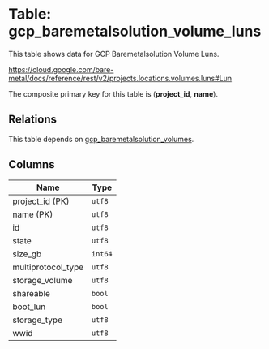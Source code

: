 # Table: gcp_baremetalsolution_volume_luns

This table shows data for GCP Baremetalsolution Volume Luns.

https://cloud.google.com/bare-metal/docs/reference/rest/v2/projects.locations.volumes.luns#Lun

The composite primary key for this table is (**project_id**, **name**).

## Relations

This table depends on [gcp_baremetalsolution_volumes](gcp_baremetalsolution_volumes).

## Columns

| Name          | Type          |
| ------------- | ------------- |
|project_id (PK)|`utf8`|
|name (PK)|`utf8`|
|id|`utf8`|
|state|`utf8`|
|size_gb|`int64`|
|multiprotocol_type|`utf8`|
|storage_volume|`utf8`|
|shareable|`bool`|
|boot_lun|`bool`|
|storage_type|`utf8`|
|wwid|`utf8`|